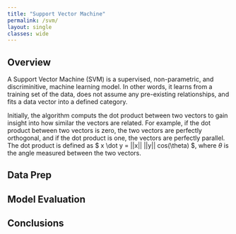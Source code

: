 ```yaml
---
title: "Support Vector Machine"
permalink: /svm/
layout: single
classes: wide
---
```


## Overview 

A Support Vector Machine (SVM) is a supervised, non-parametric, and discriminitive, machine learning model. In other words, it learns from a training set of the data, does not assume any pre-existing relationships, and fits a data vector into a defined category. 

Initially, the algorithm computs the dot product between two vectors to gain insight into how similar the vectors are related. For example, if the dot product between two vectors is zero, the two vectors are perfectly orthogonal, and if the dot product is one, the vectors are perfectly parallel. The dot product is defined as $ x \dot y = ||x|| ||y|| cos(\theta) $, where $\theta$ is the angle measured between the two vectors. 



## Data Prep





## Model Evaluation 





## Conclusions
